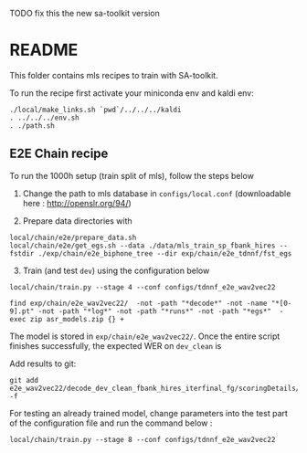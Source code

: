 TODO fix this the new sa-toolkit version





# README

This folder contains mls recipes to train with SA-toolkit.

To run the recipe first activate your miniconda env and kaldi env:

```
./local/make_links.sh `pwd`/../../../kaldi
. ../../../env.sh
. ./path.sh
```

## E2E Chain recipe

To run the 1000h setup (train split of mls), follow the steps below

1. Change the path to mls database in ``configs/local.conf`` (downloadable here : http://openslr.org/94/)

2. Prepare data directories with

```
local/chain/e2e/prepare_data.sh
local/chain/e2e/get_egs.sh --data ./data/mls_train_sp_fbank_hires --fstdir ./exp/chain/e2e_biphone_tree --dir exp/chain/e2e_tdnnf/fst_egs
```

3. Train (and test ``dev``) using the configuration below

```
local/chain/train.py --stage 4 --conf configs/tdnnf_e2e_wav2vec22
```


```
find exp/chain/e2e_wav2vec22/  -not -path "*decode*" -not -name "*[0-9].pt" -not -path "*log*" -not -path "*runs*" -not -path "*egs*"  -exec zip asr_models.zip {} +
```

The model is stored in ``exp/chain/e2e_wav2vec22/``. Once the entire script finishes successfully, the expected WER on ``dev_clean`` is

Add results to git:
```
git add e2e_wav2vec22/decode_dev_clean_fbank_hires_iterfinal_fg/scoringDetails/wer_details/* -f
```

For testing an already trained model, change parameters into the test part of the configuration file and run the command below :
```
local/chain/train.py --stage 8 --conf configs/tdnnf_e2e_wav2vec22
```
